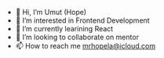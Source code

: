 - 👋 Hi, I’m Umut (Hope)
- 👀 I’m interested in Frontend Development
- 🌱 I’m currently learining React
- 💞️ I’m looking to collaborate on mentor
- 📫 How to reach me mrhopela@icloud.com
